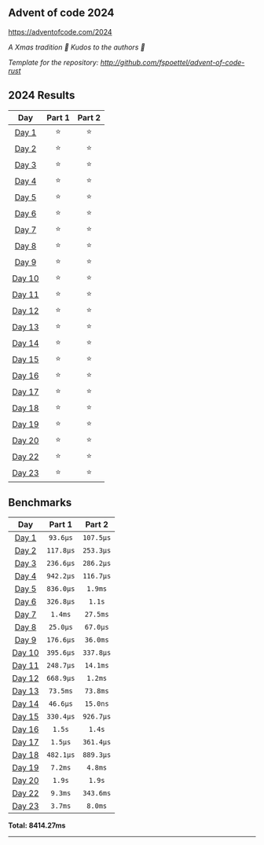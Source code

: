## Advent of code 2024

https://adventofcode.com/2024

_A Xmas tradition 🎅 Kudos to the authors 🎉_


_Template for the repository: http://github.com/fspoettel/advent-of-code-rust_


<!--- advent_readme_stars table --->
## 2024 Results

| Day | Part 1 | Part 2 |
| :---: | :---: | :---: |
| [Day 1](https://adventofcode.com/2024/day/1) | ⭐ | ⭐ |
| [Day 2](https://adventofcode.com/2024/day/2) | ⭐ | ⭐ |
| [Day 3](https://adventofcode.com/2024/day/3) | ⭐ | ⭐ |
| [Day 4](https://adventofcode.com/2024/day/4) | ⭐ | ⭐ |
| [Day 5](https://adventofcode.com/2024/day/5) | ⭐ | ⭐ |
| [Day 6](https://adventofcode.com/2024/day/6) | ⭐ | ⭐ |
| [Day 7](https://adventofcode.com/2024/day/7) | ⭐ | ⭐ |
| [Day 8](https://adventofcode.com/2024/day/8) | ⭐ | ⭐ |
| [Day 9](https://adventofcode.com/2024/day/9) | ⭐ | ⭐ |
| [Day 10](https://adventofcode.com/2024/day/10) | ⭐ | ⭐ |
| [Day 11](https://adventofcode.com/2024/day/11) | ⭐ | ⭐ |
| [Day 12](https://adventofcode.com/2024/day/12) | ⭐ | ⭐ |
| [Day 13](https://adventofcode.com/2024/day/13) | ⭐ | ⭐ |
| [Day 14](https://adventofcode.com/2024/day/14) | ⭐ | ⭐ |
| [Day 15](https://adventofcode.com/2024/day/15) | ⭐ | ⭐ |
| [Day 16](https://adventofcode.com/2024/day/16) | ⭐ | ⭐ |
| [Day 17](https://adventofcode.com/2024/day/17) | ⭐ | ⭐ |
| [Day 18](https://adventofcode.com/2024/day/18) | ⭐ | ⭐ |
| [Day 19](https://adventofcode.com/2024/day/19) | ⭐ | ⭐ |
| [Day 20](https://adventofcode.com/2024/day/20) | ⭐ | ⭐ |
| [Day 22](https://adventofcode.com/2024/day/22) | ⭐ | ⭐ |
| [Day 23](https://adventofcode.com/2024/day/23) | ⭐ | ⭐ |
<!--- advent_readme_stars table --->

<!--- benchmarking table --->
## Benchmarks

| Day | Part 1 | Part 2 |
| :---: | :---: | :---:  |
| [Day 1](./src/bin/01.rs) | `93.6µs` | `107.5µs` |
| [Day 2](./src/bin/02.rs) | `117.8µs` | `253.3µs` |
| [Day 3](./src/bin/03.rs) | `236.6µs` | `286.2µs` |
| [Day 4](./src/bin/04.rs) | `942.2µs` | `116.7µs` |
| [Day 5](./src/bin/05.rs) | `836.0µs` | `1.9ms` |
| [Day 6](./src/bin/06.rs) | `326.8µs` | `1.1s` |
| [Day 7](./src/bin/07.rs) | `1.4ms` | `27.5ms` |
| [Day 8](./src/bin/08.rs) | `25.0µs` | `67.0µs` |
| [Day 9](./src/bin/09.rs) | `176.6µs` | `36.0ms` |
| [Day 10](./src/bin/10.rs) | `395.6µs` | `337.8µs` |
| [Day 11](./src/bin/11.rs) | `248.7µs` | `14.1ms` |
| [Day 12](./src/bin/12.rs) | `668.9µs` | `1.2ms` |
| [Day 13](./src/bin/13.rs) | `73.5ms` | `73.8ms` |
| [Day 14](./src/bin/14.rs) | `46.6µs` | `15.0ns` |
| [Day 15](./src/bin/15.rs) | `330.4µs` | `926.7µs` |
| [Day 16](./src/bin/16.rs) | `1.5s` | `1.4s` |
| [Day 17](./src/bin/17.rs) | `1.5µs` | `361.4µs` |
| [Day 18](./src/bin/18.rs) | `482.1µs` | `889.3µs` |
| [Day 19](./src/bin/19.rs) | `7.2ms` | `4.8ms` |
| [Day 20](./src/bin/20.rs) | `1.9s` | `1.9s` |
| [Day 22](./src/bin/22.rs) | `9.3ms` | `343.6ms` |
| [Day 23](./src/bin/23.rs) | `3.7ms` | `8.0ms` |

**Total: 8414.27ms**
<!--- benchmarking table --->

---
